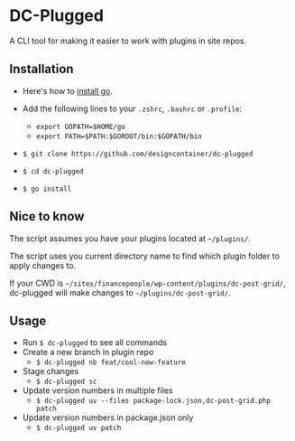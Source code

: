 # DC-Plugged

A CLI tool for making it easier to work with plugins in site repos.

## Installation

- Here's how to [install go](https://go.dev/doc/install).
- Add the following lines to your `.zshrc`, `.bashrc` or `.profile`:
	- `export GOPATH=$HOME/go`
	- `export PATH=$PATH:$GOROOT/bin:$GOPATH/bin`

- `$ git clone https://github.com/designcontainer/dc-plugged`
- `$ cd dc-plugged`
- `$ go install`

## Nice to know

The script assumes you have your plugins located at `~/plugins/`.

The script uses you current directory name to find which plugin folder to apply changes to.

If your CWD is `~/sites/financepeople/wp-content/plugins/dc-post-grid/`, dc-plugged will make changes to `~/plugins/dc-post-grid/`.

## Usage

- Run `$ dc-plugged` to see all commands
- Create a new branch in plugin repo
	- `$ dc-plugged nb feat/cool-new-feature`
- Stage changes
	- `$ dc-plugged sc`
- Update version numbers in multiple files
	- `$ dc-plugged uv --files package-lock.json,dc-post-grid.php patch`
- Update version numbers in package.json only
	- `$ dc-plugged uv patch`
